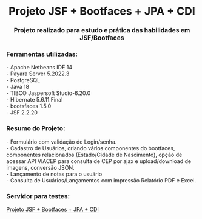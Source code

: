 <h1 align="center">Projeto JSF + Bootfaces + JPA + CDI</h1>
<h3 align="center">Projeto realizado para estudo e prática das habilidades em JSF/Bootfaces</h3>

<h3 align="left">Ferramentas utilizadas:</h3>
- Apache Netbeans IDE 14 
<br/>
- Payara Server 5.2022.3
<br/>
- PostgreSQL 
<br/>
- Java 18
<br/>
- TIBCO Jaspersoft Studio-6.20.0
<br/>
- Hibernate 5.6.11.Final
<br/>
- bootsfaces 1.5.0
<br/>
- JSF 2.2.20
<br/>

<h3 align="left">Resumo do Projeto:</h3>
- Formulário com validação de Login/senha.
<br/>
- Cadastro de Usuários, criando vários componentes do bootfaces, componentes relacionados (Estado/Cidade de Nascimento), opção de acessar API VIACEP para consulta de CEP por ajax e upload/download de imagens, conversão JSON.
<br/>
- Lançamento de notas para o usuário
<br/>
- Consulta de Usuários/Lançamentos com impressão Relatório PDF e Excel.
<br/>

<h3 align="left">Servidor para testes:</h3>
<p align="left">
<a href="http://localhost:8080/jsf_bootsfaces/index.jsf" target="blank">Projeto JSF + Bootfaces + JPA + CDI</a>
</p>
